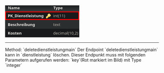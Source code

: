![Database Image of Table dienstleistung](../img/deletedienstleistungmain.png)

<hr>
Method: `deletedienstleistungmain`
Der Endpoint `deletedienstleistungmain` kann in `dienstleistung` löschen.
Dieser Endpunkt muss mit folgenden Parametern aufgerufen werden:
`key`(Rot markiert im Bild) mit Type `integer`